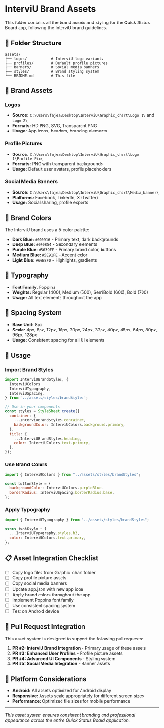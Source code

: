 # InterviU Brand Assets

This folder contains all the brand assets and styling for the Quick Status Board app, following the InterviU brand guidelines.

## 📁 Folder Structure

```
assets/
├── logos/           # InterviU logo variants
├── profiles/        # Default profile pictures
├── banners/         # Social media banners
├── styles/          # Brand styling system
└── README.md        # This file
```

## 🎨 Brand Assets

### Logos

- **Source:** `C:\Users\fajea\Desktop\InterviU\Graphic_chart\Logo 1\` and `Logo 2\`
- **Formats:** HD PNG, SVG, Transparent PNG
- **Usage:** App icons, headers, branding elements

### Profile Pictures

- **Source:** `C:\Users\fajea\Desktop\InterviU\Graphic_chart\Logo 1\Profile Pic\`
- **Formats:** PNG with transparent backgrounds
- **Usage:** Default user avatars, profile placeholders

### Social Media Banners

- **Source:** `C:\Users\fajea\Desktop\InterviU\Graphic_chart\Media_banner\`
- **Platforms:** Facebook, LinkedIn, X (Twitter)
- **Usage:** Social sharing, profile exports

## 🎨 Brand Colors

The InterviU brand uses a 5-color palette:

- **Dark Blue:** `#010916` - Primary text, dark backgrounds
- **Deep Blue:** `#070854` - Secondary elements
- **Purple Blue:** `#5639FE` - Primary brand color, buttons
- **Medium Blue:** `#5E91FE` - Accent color
- **Light Blue:** `#66E8FD` - Highlights, gradients

## 📝 Typography

- **Font Family:** Poppins
- **Weights:** Regular (400), Medium (500), SemiBold (600), Bold (700)
- **Usage:** All text elements throughout the app

## 📏 Spacing System

- **Base Unit:** 8px
- **Scale:** 4px, 8px, 12px, 16px, 20px, 24px, 32px, 40px, 48px, 64px, 80px, 96px, 128px
- **Usage:** Consistent spacing for all UI elements

## 🚀 Usage

### Import Brand Styles

```javascript
import InterviUBrandStyles, {
  InterviUColors,
  InterviUTypography,
  InterviUSpacing,
} from "../assets/styles/brandStyles";

// Use in your components
const styles = StyleSheet.create({
  container: {
    ...InterviUBrandStyles.container,
    backgroundColor: InterviUColors.background.primary,
  },
  title: {
    ...InterviUBrandStyles.heading,
    color: InterviUColors.text.primary,
  },
});
```

### Use Brand Colors

```javascript
import { InterviUColors } from "../assets/styles/brandStyles";

const buttonStyle = {
  backgroundColor: InterviUColors.purpleBlue,
  borderRadius: InterviUSpacing.borderRadius.base,
};
```

### Apply Typography

```javascript
import { InterviUTypography } from "../assets/styles/brandStyles";

const textStyle = {
  ...InterviUTypography.styles.h3,
  color: InterviUColors.text.primary,
};
```

## 📋 Asset Integration Checklist

- [ ] Copy logo files from Graphic_chart folder
- [ ] Copy profile picture assets
- [ ] Copy social media banners
- [ ] Update app.json with new app icon
- [ ] Apply brand colors throughout the app
- [ ] Implement Poppins font family
- [ ] Use consistent spacing system
- [ ] Test on Android device

## 🔄 Pull Request Integration

This asset system is designed to support the following pull requests:

1. **PR #2: InterviU Brand Integration** - Primary usage of these assets
2. **PR #3: Enhanced User Profiles** - Profile picture assets
3. **PR #4: Advanced UI Components** - Styling system
4. **PR #5: Social Media Integration** - Banner assets

## 📱 Platform Considerations

- **Android:** All assets optimized for Android display
- **Responsive:** Assets scale appropriately for different screen sizes
- **Performance:** Optimized file sizes for mobile performance

---

_This asset system ensures consistent branding and professional appearance across the entire Quick Status Board application._
